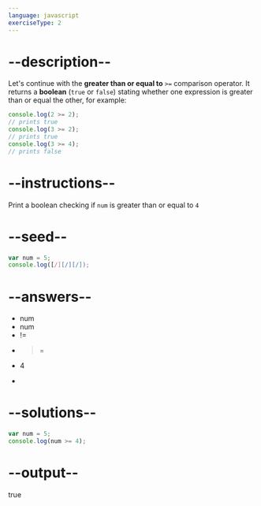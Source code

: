 ```yaml
---
language: javascript
exerciseType: 2
---
```


# --description--

Let's continue with the **greater than or equal to** `>=` comparison operator.
It returns a **boolean** (`true` or `false`) stating whether one expression is greater than or equal the other, for example:
```javascript
console.log(2 >= 2); 
// prints true
console.log(3 >= 2);
// prints true
console.log(3 >= 4);
// prints false
```

# --instructions--

Print a boolean checking if `num` is greater than or equal to `4`

# --seed--

```javascript
var num = 5;
console.log([/][/][/]);
```

# --answers--

- num 
- num 
- != 
- >= 
- 4
- > 

# --solutions--

```javascript
var num = 5;
console.log(num >= 4);
```

# --output--

true
